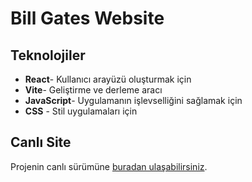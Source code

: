 # Bill Gates Website

## Teknolojiler

- **React**- Kullanıcı arayüzü oluşturmak için
- **Vite**- Geliştirme ve derleme aracı
- **JavaScript**- Uygulamanın işlevselliğini sağlamak için
- **CSS** - Stil uygulamaları için

## Canlı Site
Projenin canlı sürümüne [buradan ulaşabilirsiniz](https://glistening-chimera-d37bda.netlify.app/).
